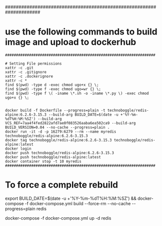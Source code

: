 #####################################################################
# use the following commands to build image and upload to dockerhub #
```
#####################################################################

# Setting File permissions
xattr -c .git
xattr -c .gitignore
xattr -c .dockerignore
xattr -c *
find $(pwd) -type d -exec chmod ugo+x {} \;
find $(pwd) -type f -exec chmod ugo=wr {} \;
find $(pwd) -type f \( -iname \*.sh -o -iname \*.py \) -exec chmod ugo+x {} \;


docker build -f Dockerfile --progress=plain -t technoboggle/redis-alpine:6.2.6-3.15.3 --build-arg BUILD_DATE=$(date -u +'%Y-%m-%dT%H:%M:%SZ') --build-arg VCS_REF=7aa4f4fed2822afd7ae0f083526aaba6ea502ca9 --build-arg BUILD_VERSION=0.04 --no-cache --progress=plain .
docker run -it -d -p 16279:6279 --rm --name myredis technoboggle/redis-alpine:6.2.6-3.15.3
docker tag technoboggle/redis-alpine:6.2.6-3.15.3 technoboggle/redis-alpine:latest
docker login
docker push technoboggle/redis-alpine:6.2.6-3.15.3
docker push technoboggle/redis-alpine:latest
docker container stop -t 10 myredis
#####################################################################
```

# To force a complete rebuild
export BUILD_DATE=$(date -u +'%Y-%m-%dT%H:%M:%SZ') && docker-compose -f docker-compose.yml build --force-rm --no-cache --progress=plain redis

docker-compose -f docker-compose.yml up -d redis

